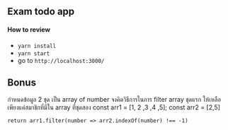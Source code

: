 ## Exam todo app <br/>

#### How to review
- `yarn install`
- `yarn start`
- go to `http://localhost:3000/` <br/>

## Bonus <br/>
กำหนดข้อมูล 2 ชุด เป็น array of number จงคิดวิธีการในการ filter array ชุดแรก ให้เหลือเพียงแค่สมาชิกที่มีใน array ที่ชุดสอง
const arr1 = [1, 2 ,3 ,4 ,5];
const arr2 = [2,5]

`return arr1.filter(number => arr2.indexOf(number) !== -1)` 

